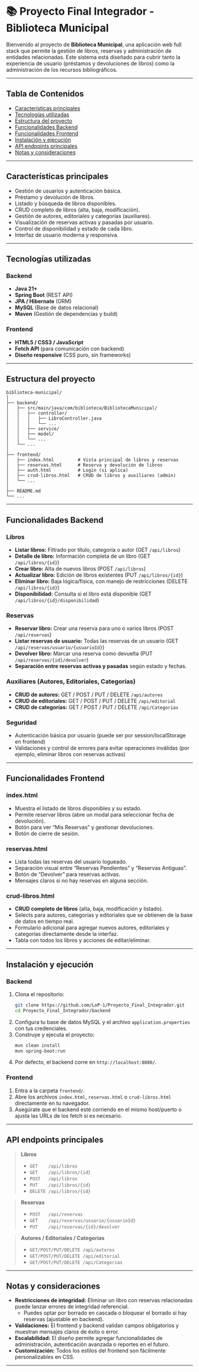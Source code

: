 # 📚 Proyecto Final Integrador - Biblioteca Municipal

Bienvenido al proyecto de **Biblioteca Municipal**, una aplicación web full stack que permite la gestión de libros, reservas y administración de entidades relacionadas. Este sistema está diseñado para cubrir tanto la experiencia de usuario (préstamos y devoluciones de libros) como la administración de los recursos bibliográficos.

---

## Tabla de Contenidos

- [Características principales](#características-principales)
- [Tecnologías utilizadas](#tecnologías-utilizadas)
- [Estructura del proyecto](#estructura-del-proyecto)
- [Funcionalidades Backend](#funcionalidades-backend)
- [Funcionalidades Frontend](#funcionalidades-frontend)
- [Instalación y ejecución](#instalación-y-ejecución)
- [API endpoints principales](#api-endpoints-principales)
- [Notas y consideraciones](#notas-y-consideraciones)

---

## Características principales

- Gestión de usuarios y autenticación básica.
- Préstamo y devolución de libros.
- Listado y búsqueda de libros disponibles.
- CRUD completo de libros (alta, baja, modificación).
- Gestión de autores, editoriales y categorías (auxiliares).
- Visualización de reservas activas y pasadas por usuario.
- Control de disponibilidad y estado de cada libro.
- Interfaz de usuario moderna y responsiva.

---

## Tecnologías utilizadas

### Backend
- **Java 21+**
- **Spring Boot** (REST API)
- **JPA / Hibernate** (ORM)
- **MySQL** (Base de datos relacional)
- **Maven** (Gestión de dependencias y build)

### Frontend
- **HTML5 / CSS3 / JavaScript**
- **Fetch API** (para comunicación con backend)
- **Diseño responsive** (CSS puro, sin frameworks)

---

## Estructura del proyecto

```
biblioteca-municipal/
│
├── backend/
│   ├── src/main/java/com/biblioteca/BibliotecaMunicipal/
│   │   ├── controller/
│   │   │   ├── LibroController.java
│   │   │   └── ...
│   │   ├── service/
│   │   ├── model/
│   │   └── ...
│   └── ...
│
├── frontend/
│   ├── index.html         # Vista principal de libros y reservas
│   ├── reservas.html      # Reserva y devolución de libros
│   ├── auth.html          # Login (si aplica)
│   ├── crud-libros.html   # CRUD de libros y auxiliares (admin)
│   └── ...
│
├── README.md
└── ...
```

---

## Funcionalidades Backend

### Libros
- **Listar libros:** Filtrado por título, categoría o autor (GET `/api/libros`)
- **Detalle de libro:** Información completa de un libro (GET `/api/libros/{id}`)
- **Crear libro:** Alta de nuevos libros (POST `/api/libros`)
- **Actualizar libro:** Edición de libros existentes (PUT `/api/libros/{id}`)
- **Eliminar libro:** Baja lógica/física, con manejo de restricciones (DELETE `/api/libros/{id}`)
- **Disponibilidad:** Consulta si el libro está disponible (GET `/api/libros/{id}/disponibilidad`)

### Reservas
- **Reservar libro:** Crear una reserva para uno o varios libros (POST `/api/reservas`)
- **Listar reservas de usuario:** Todas las reservas de un usuario (GET `/api/reservas/usuario/{usuarioId}`)
- **Devolver libro:** Marcar una reserva como devuelta (PUT `/api/reservas/{id}/devolver`)
- **Separación entre reservas activas y pasadas** según estado y fechas.

### Auxiliares (Autores, Editoriales, Categorías)
- **CRUD de autores:** GET / POST / PUT / DELETE `/api/autores`
- **CRUD de editoriales:** GET / POST / PUT / DELETE `/api/editorial`
- **CRUD de categorías:** GET / POST / PUT / DELETE `/api/Categorias`

### Seguridad
- Autenticación básica por usuario (puede ser por session/localStorage en frontend)
- Validaciones y control de errores para evitar operaciones inválidas (por ejemplo, eliminar libros con reservas activas)

---

## Funcionalidades Frontend

### index.html
- Muestra el listado de libros disponibles y su estado.
- Permite reservar libros (abre un modal para seleccionar fecha de devolución).
- Botón para ver “Mis Reservas” y gestionar devoluciones.
- Botón de cierre de sesión.

### reservas.html
- Lista todas las reservas del usuario logueado.
- Separación visual entre “Reservas Pendientes” y “Reservas Antiguas”.
- Botón de “Devolver” para reservas activas.
- Mensajes claros si no hay reservas en alguna sección.

### crud-libros.html
- **CRUD completo de libros** (alta, baja, modificación y listado).
- Selects para autores, categorías y editoriales que se obtienen de la base de datos en tiempo real.
- Formulario adicional para agregar nuevos autores, editoriales y categorías directamente desde la interfaz.
- Tabla con todos los libros y acciones de editar/eliminar.

---

## Instalación y ejecución

### Backend

1. Clona el repositorio:
   ```bash
   git clone https://github.com/LoP-1/Proyecto_Final_Integrador.git
   cd Proyecto_Final_Integrador/backend
   ```
2. Configura tu base de datos MySQL y el archivo `application.properties` con tus credenciales.
3. Construye y ejecuta el proyecto:
   ```bash
   mvn clean install
   mvn spring-boot:run
   ```
4. Por defecto, el backend corre en `http://localhost:8080/`.

### Frontend

1. Entra a la carpeta `frontend/`.
2. Abre los archivos `index.html`, `reservas.html` o `crud-libros.html` directamente en tu navegador.
3. Asegúrate que el backend esté corriendo en el mismo host/puerto o ajusta las URLs de los fetch si es necesario.

---

## API endpoints principales

> **Libros**
> - `GET    /api/libros`
> - `GET    /api/libros/{id}`
> - `POST   /api/libros`
> - `PUT    /api/libros/{id}`
> - `DELETE /api/libros/{id}`

> **Reservas**
> - `POST   /api/reservas`
> - `GET    /api/reservas/usuario/{usuarioId}`
> - `PUT    /api/reservas/{id}/devolver`

> **Autores / Editoriales / Categorías**
> - `GET/POST/PUT/DELETE /api/autores`
> - `GET/POST/PUT/DELETE /api/editorial`
> - `GET/POST/PUT/DELETE /api/Categorias`

---

## Notas y consideraciones

- **Restricciones de integridad:** Eliminar un libro con reservas relacionadas puede lanzar errores de integridad referencial. 
  - Puedes optar por borrado en cascada o bloquear el borrado si hay reservas (ajustable en backend).
- **Validaciones:** El frontend y backend validan campos obligatorios y muestran mensajes claros de éxito o error.
- **Escalabilidad:** El diseño permite agregar funcionalidades de administración, autenticación avanzada o reportes en el futuro.
- **Customización:** Todos los estilos del frontend son fácilmente personalizables en CSS.

---
